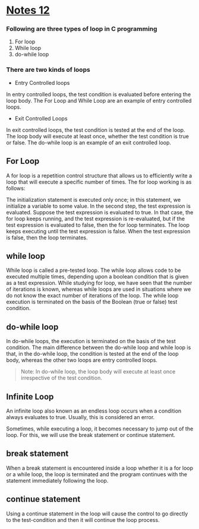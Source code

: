 # [Notes 12](https://codewithharry.com/videos/c-language-tutorials-in-hindi-12)

### Following are three types of loop in C programming

1. For loop
2. While loop
3. do-while loop  

### There are two kinds of loops
- Entry Controlled loops

In entry controlled loops, the test condition is evaluated before entering the loop body. The For Loop and While Loop are an example of entry controlled loops.

- Exit Controlled Loops

In exit controlled loops, the test condition is tested at the end of the loop. The loop body will execute at least once, whether the test condition is true or false. The do-while loop is an example of an exit controlled loop.
 

## For Loop

A for loop is a repetition control structure that allows us to efficiently write a loop that will execute a specific number of times. The for loop working is as follows:

The initialization statement is executed only once; in this statement, we initialize a variable to some value.
In the second step, the test expression is evaluated. Suppose the test expression is evaluated to true. In that case, the for loop keeps running, and the test expression is re-evaluated, but if the test expression is evaluated to false, then the for loop terminates.
The loop keeps executing until the test expression is false. When the test expression is false, then the loop terminates.

## while loop

While loop is called a pre-tested loop. The while loop allows code to be executed multiple times, depending upon a boolean condition that is given as a test expression. While studying for loop, we have seen that the number of iterations is known, whereas while loops are used in situations where we do not know the exact number of iterations of the loop. The while loop execution is terminated on the basis of the Boolean (true or false) test condition.

 

## do-while loop

In do-while loops, the execution is terminated on the basis of the test condition. The main difference between the do-while loop and while loop is that, in the do-while loop, the condition is tested at the end of the loop body, whereas the other two loops are entry controlled loops.

>Note: In do-while loop, the loop body will execute at least once irrespective of the test condition.

## Infinite Loop

An infinite loop also known as an endless loop occurs when a condition always evaluates to true. Usually, this is considered an error.

Sometimes, while executing a loop, it becomes necessary to jump out of the loop. For this, we will use the break statement or continue statement.

## break statement

When a break statement is encountered inside a loop whether it is a for loop or a while loop, the loop is terminated and the program continues with the statement immediately following the loop.

## continue statement

Using a continue statement in the loop will cause the control to go directly to the test-condition and then it will continue the loop process.